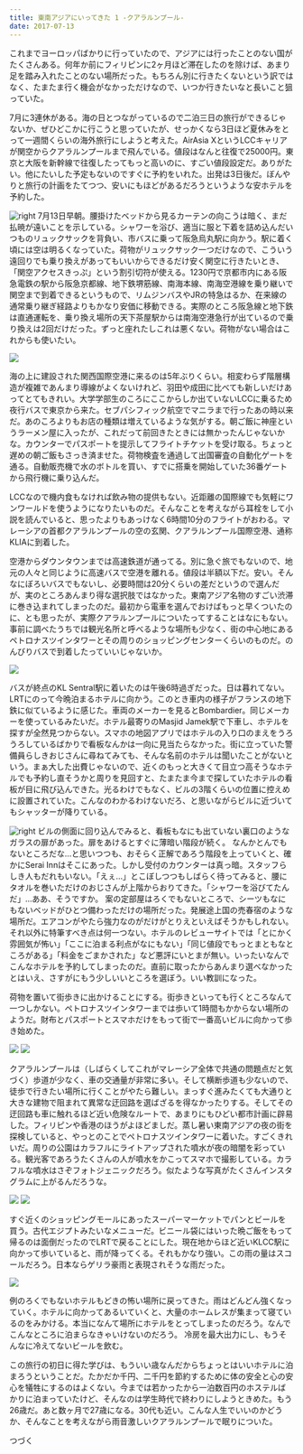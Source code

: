 ```yaml
---
title: 東南アジアにいってきた 1 -クアラルンプール-
date: 2017-07-13
---
```


これまでヨーロッパばかりに行っていたので、アジアには行ったことのない国がたくさんある。何年か前にフィリピンに2ヶ月ほど滞在したのを除けば、あまり足を踏み入れたことのない場所だった。もちろん別に行きたくないという訳ではなく、たまたま行く機会がなかっただけなので、いつか行きたいなと長いこと狙っていた。

7月に3連休がある。海の日とつながっているので二泊三日の旅行ができるじゃないか、ぜひどこかに行こうと思っていたが、せっかくなら3日ほど夏休みをとって一週間くらいの海外旅行にしようと考えた。AirAsia XというLCCキャリアが関空からクアラルンプールまで飛んでいる。値段はなんと往復で25000円。東京と大阪を新幹線で往復したってもっと高いのに、すごい値段設定だ。ありがたい。他にたいした予定もないのですぐに予約をいれた。出発は3日後だ。ぼんやりと旅行の計画をたてつつ、安いにもほどがあるだろうというような安ホテルを予約した。

![right](https://photos.xar.sh/37112915461_a5d28a0e53_b.jpg)
7月13日早朝。腰掛けたベッドから見るカーテンの向こうは暗く、まだ払暁が遠いことを示している。シャワーを浴び、適当に服と下着を詰め込んだいつものリュックサックを背負い、市バスに乗って阪急烏丸駅に向かう。駅に着く頃には空は明るくなっていた。荷物がリュックサック一つだけなので、こういう遠回りでも乗り換えがあってもいいからできるだけ安く関空に行きたいとき、「関空アクセスきっぷ」という割引切符が使える。1230円で京都市内にある阪急電鉄の駅から阪急京都線、地下鉄堺筋線、南海本線、南海空港線を乗り継いで関空まで到着できるというもので、リムジンバスやJRの特急はるか、在来線の通常乗り継ぎ経路よりもかなり安価に移動できる。実際のところ阪急線と地下鉄は直通運転を、乗り換え場所の天下茶屋駅からは南海空港急行が出ているので乗り換えは2回だけだった。ずっと座れたしこれは悪くない。荷物がない場合はこれからも使いたい。

![](https://photos.xar.sh/35718395030_e5f0405c5a_h.jpg)

海の上に建設された関西国際空港に来るのは5年ぶりくらい。相変わらず階層構造が複雑であんまり導線がよくないけれど、羽田や成田に比べても新しいだけあってとてもきれい。大学学部生のころにここからしか出ていないLCCに乗るため夜行バスで東京から来た。セブパシフィック航空でマニラまで行ったあの時以来だ。あのころよりもお店の種類は増えているような気がする。朝ご飯に神座というラーメン屋に入ったが、これだって前回きたときには無かったんじゃないかな。カウンターでパスポートを提示してフライトチケットを受け取る。ちょっと遅めの朝ご飯もさっき済ませた。荷物検査を通過して出国審査の自動化ゲートを通る。自動販売機で水のボトルを買い、すでに搭乗を開始していた36番ゲートから飛行機に乗り込んだ。

LCCなので機内食もなければ飲み物の提供もない。近距離の国際線でも気軽にワンワールドを使うようになりたいものだ。そんなことを考えながら耳栓をして小説を読んでいると、思ったよりもあっけなく6時間10分のフライトがおわる。マレーシアの首都クアラルンプールの空の玄関、クアラルンプール国際空港、通称KLIAに到着した。

空港からダウンタウンまでは高速鉄道が通ってる。別に急ぐ旅でもないので、地元の人々と同じように高速バスで空港を離れる。値段は半額以下だ。安い。そんなにぼろいバスでもないし、必要時間は20分くらいの差だというので選んだが、実のところあんまり得な選択肢ではなかった。東南アジア名物のすごい渋滞に巻き込まれてしまったのだ。最初から電車を選んでおけばもっと早くついたのに、とも思ったが、実際クアラルンプールについたってすることはなにもない。事前に調べたうちでは観光名所と呼べるような場所も少なく、街の中心地にあるペトロナスツインタワーとその周りのショッピングセンターくらいのものだ。のんびりバスで到着したっていいじゃないか。

![](https://photos.xar.sh/36067498266_5c9550925a_h.jpg)

バスが終点のKL Sentral駅に着いたのは午後6時過ぎだった。日は暮れてない。LRTにのって今晩泊まるホテルに向かう。このとき車内の様子がフランスの地下鉄に似ているように感じた。車両のメーカーを見るとBombardier。同じメーカーを使っているみたいだ。ホテル最寄りのMasjid Jamek駅で下車し、ホテルを探すが全然見つからない。スマホの地図アプリではホテルの入り口のまえをうろうろしているばかりで看板なんかは一向に見当たらなかった。街に立っていた警備員らしきおじさんに尋ねてみても、そんな名前のホテルは聞いたことがないという。まぁ大した出費じゃないので、近くのもっと大きくて目立つ高そうなホテルでも予約し直そうかと周りを見回すと、たまたま今まで探していたホテルの看板が目に飛び込んできた。光るわけでもなく、ビルの3階くらいの位置に控えめに設置されていた。こんなのわかるわけないだろ、と思いながらビルに近づいてもシャッターが降りている。

![right](https://photos.xar.sh/35718404970_d5e0101c9f_b.jpg)
ビルの側面に回り込んでみると、看板もなにも出ていない裏口のようなガラスの扉があった。扉をあけるとすぐに薄暗い階段が続く。
なんかとんでもないところだな…と思いつつも、おそらく正解であろう階段を上っていくと、確かにSerai Innはそこにあった。しかし受付のカウンターは真っ暗。スタッフらしき人もだれもいない。「えぇ…」とこぼしつつもしばらく待ってみると、腰にタオルを巻いただけのおじさんが上階からおりてきた。「シャワーを浴びてたんだ」…ああ、そうですか。
案の定部屋はろくでもないところで、シーツもなにもないベッドがひとつ備わっただけの場所だった。発展途上国の売春宿のような場所だ。エアコンがやたら強力なのがだけがとりえといえばそうかもしれない。それ以外に特筆すべき点は何一つない。ホテルのレビューサイトでは「とにかく雰囲気が怖い」「ここに泊まる利点がなにもない」「同じ値段でもっとまともなところがある」「料金をごまかされた」など悪評にいとまが無い。いったいなんでこんなホテルを予約してしまったのだ。直前に取ったからあんまり選べなかったとはいえ、さすがにもう少しいいところを選ぼう。いい教訓になった。

荷物を置いて街歩きに出かけることにする。街歩きといっても行くところなんて一つしかない。ペトロナスツインタワーまでは歩いて1時間もかからない場所のようだ。財布とパスポートとスマホだけをもって街で一番高いビルに向かって歩き始めた。

![](https://photos.xar.sh/35975728901_a4c04008aa_h.jpg)
![](https://photos.xar.sh/35975732351_30233c22f1_h.jpg)

クアラルンプールは（しばらくしてこれがマレーシア全体で共通の問題点だと気づく）歩道が少なく、車の交通量が非常に多い。そして横断歩道も少ないので、徒歩で行きたい場所に行くことがやたら難しい。まっすぐ進みたくても大通りと大きな建物で阻まれて異常な迂回路を選ばざるを得なかったりする。そしてその迂回路も車に触れるほど近い危険なルートで、あまりにもひどい都市計画に辟易した。フィリピンや香港のほうがよほどましだ。蒸し暑い東南アジアの夜の街を探検していると、やっとのことでペトロナスツインタワーに着いた。すごくきれいだ。周りの公園はカラフルにライトアップされた噴水が夜の暗闇を彩っている。観光客であろうたくさんの人が噴水をかこってスマホで撮影している。カラフルな噴水はさぞフォトジェニックだろう。似たような写真がたくさんインスタグラムに上がるんだろうな。

![](https://photos.xar.sh/35975731491_b0049d1a27_h.jpg)
![](https://photos.xar.sh/35975733141_bb03d30a96_h.jpg)

すぐ近くのショッピングモールにあったスーパーマーケットでパンとビールを買う。古代エジプトみたいなメニューだ。ビニール袋にはいった晩ご飯をもって帰るのは面倒だったのでLRTで戻ることにした。現在地からほど近いKLCC駅に向かって歩いていると、雨が降ってくる。それもかなり強い。この雨の量はスコールだろう。日本ならゲリラ豪雨と表現されそうな雨だった。

![](https://photos.xar.sh/36067439746_8fc675893f_h.jpg)

例のろくでもないホテルもどきの怖い場所に戻ってきた。雨はどんどん強くなっていく。ホテルに向かってあるいていくと、大量のホームレスが集まって寝ているのをみかける。本当になんて場所にホテルをとってしまったのだろう。なんでこんなところに泊まらなきゃいけないのだろう。
冷房を最大出力にし、もうそんなに冷えてないビールを飲む。

この旅行の初日に得た学びは、もういい歳なんだからちょっとはいいホテルに泊まろうということだ。たかだか千円、二千円を節約するために体の安全と心の安心を犠牲にするのはよくない。今までは若かったから一泊数百円のホステルばかりに泊まっていたけど、そんなのは学生時代で終わりにしようときめた。もう26歳だ。あと数ヶ月で27歳になる。30代も近い。こんな人生でいいのかどうか、そんなことを考えながら雨音激しいクアラルンプールで眠りについた。


つづく

